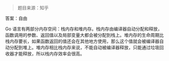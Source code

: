 > 题目来源：知乎

答案：自由

Go 语言有两部分内存空间：栈内存和堆内存。栈内存由编译器自动分配和释放，函数调用的参数、返回值以及局部变量大都会被分配到栈上。堆内存的生命周期比栈内存要长，如果函数返回的值还会在其他地方使用，那么这个值就会被编译器自动分配到堆上。堆内存相比栈内存来说，不能自动被编译器释放，只能通过垃圾回收器才能释放，所以栈内存效率会很高。